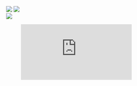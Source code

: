 <div>
  <img src="https://wakatime.com/share/@fa07892a-0976-48df-aa97-6918befc9cbc/969f08f1-d8ab-40d2-ad51-1148e10b047c.svg" /> 
  <img src="https://wakatime.com/share/@fa07892a-0976-48df-aa97-6918befc9cbc/07281046-827b-4826-b7a8-8befb2b21ba6.svg" />
</div>
<div>
  <img src="https://wakatime.com/share/@fa07892a-0976-48df-aa97-6918befc9cbc/c4f800c9-dfb5-4e5b-b517-31d516858988.svg" />
  <figure><embed src="https://wakatime.com/share/@fa07892a-0976-48df-aa97-6918befc9cbc/efb8c388-90ba-4fe5-844a-79b88dfb5397.svg"></embed></figure>
</div>
